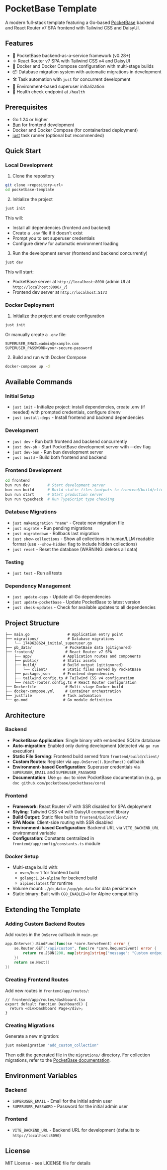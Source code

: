 # PocketBase Template

A modern full-stack template featuring a Go-based [PocketBase](https://pocketbase.io/) backend and React Router v7 SPA frontend with Tailwind CSS and DaisyUI.

## Features

- 🚀 PocketBase backend-as-a-service framework (v0.28+)
- ⚛️ React Router v7 SPA with Tailwind CSS v4 and DaisyUI
- 🐳 Docker and Docker Compose configuration with multi-stage builds
- 📦 Database migration system with automatic migrations in development
- 🛠️ Task automation with `just` for concurrent development
- 🔐 Environment-based superuser initialization
- 🏥 Health check endpoint at `/health`

## Prerequisites

- Go 1.24 or higher
- [Bun](https://bun.sh/) for frontend development
- Docker and Docker Compose (for containerized deployment)
- [just](https://github.com/casey/just) task runner (optional but recommended)

## Quick Start

### Local Development

1. Clone the repository
```bash
git clone <repository-url>
cd pocketbase-template
```

2. Initialize the project
```bash
just init
```

This will:
- Install all dependencies (frontend and backend)
- Create a `.env` file if it doesn't exist
- Prompt you to set superuser credentials
- Configure direnv for automatic environment loading

3. Run the development server (frontend and backend concurrently)
```bash
just dev
```

This will start:
- PocketBase server at `http://localhost:8090` (admin UI at `http://localhost:8090/_/`)
- Frontend dev server at `http://localhost:5173`

### Docker Deployment

1. Initialize the project and create configuration
```bash
just init
```

Or manually create a `.env` file:
```env
SUPERUSER_EMAIL=admin@example.com
SUPERUSER_PASSWORD=your-secure-password
```

2. Build and run with Docker Compose
```bash
docker-compose up -d
```

## Available Commands

### Initial Setup
- `just init` - Initialize project: install dependencies, create .env (if needed) with prompted credentials, configure direnv
- `just install-deps` - Install frontend and backend dependencies

### Development
- `just dev` - Run both frontend and backend concurrently
- `just dev-pb` - Start PocketBase development server with --dev flag
- `just dev-bun` - Run bun development server
- `just build` - Build both frontend and backend

### Frontend Development
```bash
cd frontend
bun run dev        # Start development server
bun run build      # Build static files (outputs to frontend/build/client)
bun run start      # Start production server
bun run typecheck  # Run TypeScript type checking
```


### Database Migrations
- `just makemigration "name"` - Create new migration file
- `just migrate` - Run pending migrations
- `just migratedown` - Rollback last migration
- `just show-collections` - Show all collections in human/LLM readable format (use `--show-hidden` flag to include hidden collections)
- `just reset` - Reset the database (WARNING: deletes all data)

### Testing
- `just test` - Run all tests

### Dependency Management
- `just update-deps` - Update all Go dependencies
- `just update-pocketbase` - Update PocketBase to latest version
- `just check-updates` - Check for available updates to all dependencies

## Project Structure

```
├── main.go                 # Application entry point
├── migrations/             # Database migrations
│   └── 1749628624_initial_superuser.go
├── pb_data/               # PocketBase data (gitignored)
├── frontend/              # React Router v7 SPA
│   ├── app/              # Application routes and components
│   ├── public/           # Static assets
│   ├── build/            # Build output (gitignored)
│   │   └── client/       # Static files served by PocketBase
│   ├── package.json      # Frontend dependencies
│   ├── tailwind.config.ts # Tailwind CSS v4 configuration
│   └── react-router.config.ts # React Router configuration
├── Dockerfile             # Multi-stage Docker build
├── docker-compose.yml     # Container orchestration
├── justfile              # Task automation
└── go.mod                # Go module definition
```

## Architecture

### Backend
- **PocketBase Application**: Single binary with embedded SQLite database
- **Auto-migration**: Enabled only during development (detected via `go run` execution)
- **Static File Serving**: Frontend build served from `frontend/build/client/`
- **Custom Routes**: Register via `app.OnServe().BindFunc()` callback
- **Environment-based Configuration**: Superuser credentials via `SUPERUSER_EMAIL` and `SUPERUSER_PASSWORD`
- **Documentation**: Use `go doc` to view PocketBase documentation (e.g., `go doc github.com/pocketbase/pocketbase/core`)

### Frontend
- **Framework**: React Router v7 with SSR disabled for SPA deployment
- **Styling**: Tailwind CSS v4 with DaisyUI component library
- **Build Output**: Static files built to `frontend/build/client/`
- **SPA Mode**: Client-side routing with SSR disabled
- **Environment-based Configuration**: Backend URL via `VITE_BACKEND_URL` environment variable
- **Configuration**: Constants centralized in `frontend/app/config/constants.ts` module

### Docker Setup
- Multi-stage build with:
  - `oven/bun:1` for frontend build
  - `golang:1.24-alpine` for backend build
  - `alpine:latest` for runtime
- Volume mount: `./pb_data:/app/pb_data` for data persistence
- Static binary: Built with `CGO_ENABLED=0` for Alpine compatibility

## Extending the Template

### Adding Custom Backend Routes

Add routes in the `OnServe` callback in `main.go`:

```go
app.OnServe().BindFunc(func(se *core.ServeEvent) error {
    se.Router.GET("/api/custom", func(re *core.RequestEvent) error {
        return re.JSON(200, map[string]string{"message": "Custom endpoint"})
    })
    return se.Next()
})
```

### Creating Frontend Routes

Add new routes in `frontend/app/routes/`:
```tsx
// frontend/app/routes/dashboard.tsx
export default function Dashboard() {
  return <div>Dashboard Page</div>;
}
```

### Creating Migrations

Generate a new migration:
```bash
just makemigration "add_custom_collection"
```

Then edit the generated file in the `migrations/` directory. For collection migrations, refer to the [PocketBase documentation](https://pocketbase.io/docs/go-collections/).

## Environment Variables

### Backend
- `SUPERUSER_EMAIL` - Email for the initial admin user
- `SUPERUSER_PASSWORD` - Password for the initial admin user

### Frontend
- `VITE_BACKEND_URL` - Backend URL for development (defaults to `http://localhost:8090`)

## License

MIT License - see LICENSE file for details
